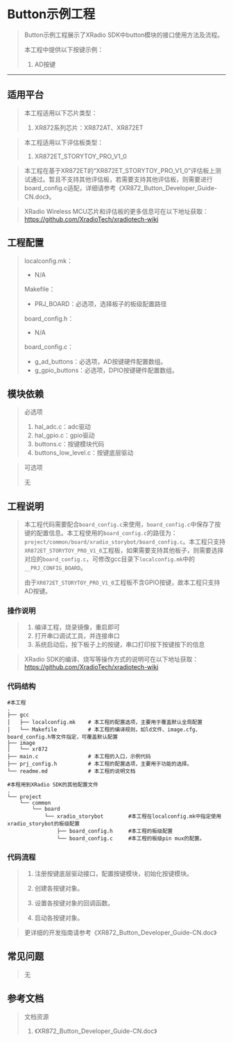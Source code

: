 

# Button示例工程

> Button示例工程展示了XRadio SDK中button模块的接口使用方法及流程。
>
> 本工程中提供以下按键示例：
>
> 1. AD按键

------

## 适用平台

> 本工程适用以下芯片类型：
>
> 1. XR872系列芯片：XR872AT、XR872ET

> 本工程适用以下评估板类型：
>
> 1. XR872ET_STORYTOY_PRO_V1_0

> 本工程在基于XR872ET的“XR872ET_STORYTOY_PRO_V1_0”评估板上测试通过。暂且不支持其他评估板，若需要支持其他评估板，则需要进行board_config.c适配，详细请参考《XR872_Button_Developer_Guide-CN.doc》。

> XRadio Wireless MCU芯片和评估板的更多信息可在以下地址获取：
> https://github.com/XradioTech/xradiotech-wiki

## 工程配置

> localconfig.mk：
>
> - N/A
>
> Makefile：
>
> - PRJ_BOARD：必选项，选择板子的板级配置路径
>
> board_config.h：
>
> - N/A
>
> board_config.c：
>
> - g_ad_buttons：必选项，AD按键硬件配置数组。
> - g_gpio_buttons：必选项，DPIO按键硬件配置数组。

## 模块依赖

> 必选项
>
> 1. hal_adc.c：adc驱动
> 2. hal_gpio.c：gpio驱动
> 3. buttons.c：按键模块代码
> 4. buttons_low_level.c：按键底层驱动

> 可选项
>
> 无

## 工程说明

> 本工程代码需要配合`board_config.c`来使用，`board_config.c`中保存了按键的配置信息。本工程使用的`board_config.c`的路径为：`project/common/board/xradio_storybot/board_config.c`。本工程只支持`XR872ET_STORYTOY_PRO_V1_0`工程板，如果需要支持其他板子，则需要选择对应的`board_config.c`，可修改gcc目录下`localconfig.mk`中的`__PRJ_CONFIG_BOARD`。
>
> 由于`XR872ET_STORYTOY_PRO_V1_0`工程板不含GPIO按键，故本工程只支持AD按键。

### 操作说明

> 1. 编译工程，烧录镜像，重启即可
> 2. 打开串口调试工具，并连接串口
> 3. 系统启动后，按下板子上的按键，串口打印按下按键按下的信息

> XRadio SDK的编译、烧写等操作方式的说明可在以下地址获取：
> https://github.com/XradioTech/xradiotech-wiki

### 代码结构

```
#本工程
.
├── gcc
│   ├── localconfig.mk    # 本工程的配置选项，主要用于覆盖默认全局配置
│   └── Makefile          # 本工程的编译规则，如ld文件、image.cfg、board_config.h等文件指定，可覆盖默认配置
├── image
│   └── xr872
├── main.c                # 本工程的入口，示例代码
├── prj_config.h          # 本工程的配置选项，主要用于功能的选择。
└── readme.md             # 本工程的说明文档

#本程用到XRadio SDK的其他配置文件
.
└── project
    └── common
        └── board
            └── xradio_storybot        #本工程在localconfig.mk中指定使用xradio_storybot的板级配置
                ├── board_config.h     #本工程的板级配置
                └── board_config.c     #本工程的板级pin mux的配置。
```

### 代码流程

> 1. 注册按键底层驱动接口，配置按键模块，初始化按键模块。
>
> 2. 创建各按键对象。
> 3. 设置各按键对象的回调函数。
> 4. 启动各按键对象。

> 更详细的开发指南请参考《XR872_Button_Developer_Guide-CN.doc》

## 常见问题

> 无
>

## 参考文档

> 文档资源
>
> 1. 《XR872_Button_Developer_Guide-CN.doc》